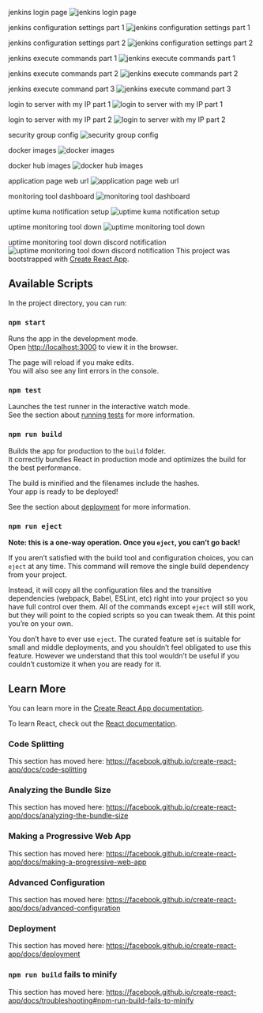 jenkins login page
![jenkins login page](https://github.com/sivanesan36/reactjs-demo/assets/129572904/8b7c9fa6-88c6-456a-8f40-9cc0b2870bc7)

jenkins configuration settings part 1
![jenkins configuration settings part 1](https://github.com/sivanesan36/reactjs-demo/assets/129572904/6ef9dd83-7297-4f5b-88e9-9a578da83eea)

jenkins configuration settings part 2
![jenkins configuration settings part 2](https://github.com/sivanesan36/reactjs-demo/assets/129572904/030ebef4-3ada-4465-8277-cae8df7a5a9e)

jenkins execute commands part 1
![jenkins execute commands part 1](https://github.com/sivanesan36/reactjs-demo/assets/129572904/4052aa09-4206-48b1-bc5b-1f0406afb70f)

jenkins execute commands part 2
![jenkins execute commands part 2](https://github.com/sivanesan36/reactjs-demo/assets/129572904/2b7a1a36-7541-4bc0-8c7f-0b57c3f51277)

jenkins execute command part 3
![jenkins execute command part 3](https://github.com/sivanesan36/reactjs-demo/assets/129572904/cb0d3a50-eb29-4e14-b14e-b86423c094ba)

login to server with my IP part 1
![login to server with my IP part 1](https://github.com/sivanesan36/reactjs-demo/assets/129572904/8a0e5ebc-e1bb-4085-b73b-13ebf4e3aa8d)

login to server with my IP part 2
![login to server with my IP part 2](https://github.com/sivanesan36/reactjs-demo/assets/129572904/4529a0bc-0c8d-4b2c-aa94-ec25421d4f60)

security group config
![security group config](https://github.com/sivanesan36/reactjs-demo/assets/129572904/336d61d9-f45e-4911-af57-25e9071f1926)

docker images
![docker images](https://github.com/sivanesan36/reactjs-demo/assets/129572904/c9055710-367d-4da2-b396-a4bac65aee70)

docker hub images
![docker hub images](https://github.com/sivanesan36/reactjs-demo/assets/129572904/a72b906d-5ba0-4298-a18a-e66c6037971f)

application page web url
![application page web url](https://github.com/sivanesan36/reactjs-demo/assets/129572904/6113edce-d49f-4976-a172-617fb7a4ab4f)

monitoring tool dashboard
![monitoring tool dashboard](https://github.com/sivanesan36/reactjs-demo/assets/129572904/4b7903c4-bf96-4b4d-946d-2b97666b2b45)

uptime kuma notification setup
![uptime kuma notification setup](https://github.com/sivanesan36/reactjs-demo/assets/129572904/939b347a-ea3a-4bb8-bfe0-b969122d8c6a)

uptime monitoring tool down
![uptime monitoring tool down](https://github.com/sivanesan36/reactjs-demo/assets/129572904/7c66c012-00de-4386-b6c6-0fd9d68186a8)

uptime monitoring tool down discord notification
![uptime monitoring tool down discord notification](https://github.com/sivanesan36/reactjs-demo/assets/129572904/18e220f1-eed3-46df-ab14-e2423b4a7505)
This project was bootstrapped with [Create React App](https://github.com/facebook/create-react-app).

## Available Scripts

In the project directory, you can run:

### `npm start`

Runs the app in the development mode.<br />
Open [http://localhost:3000](http://localhost:3000) to view it in the browser.

The page will reload if you make edits.<br />
You will also see any lint errors in the console.

### `npm test`

Launches the test runner in the interactive watch mode.<br />
See the section about [running tests](https://facebook.github.io/create-react-app/docs/running-tests) for more information.

### `npm run build`

Builds the app for production to the `build` folder.<br />
It correctly bundles React in production mode and optimizes the build for the best performance.

The build is minified and the filenames include the hashes.<br />
Your app is ready to be deployed!

See the section about [deployment](https://facebook.github.io/create-react-app/docs/deployment) for more information.

### `npm run eject`

**Note: this is a one-way operation. Once you `eject`, you can’t go back!**

If you aren’t satisfied with the build tool and configuration choices, you can `eject` at any time. This command will remove the single build dependency from your project.

Instead, it will copy all the configuration files and the transitive dependencies (webpack, Babel, ESLint, etc) right into your project so you have full control over them. All of the commands except `eject` will still work, but they will point to the copied scripts so you can tweak them. At this point you’re on your own.

You don’t have to ever use `eject`. The curated feature set is suitable for small and middle deployments, and you shouldn’t feel obligated to use this feature. However we understand that this tool wouldn’t be useful if you couldn’t customize it when you are ready for it.

## Learn More

You can learn more in the [Create React App documentation](https://facebook.github.io/create-react-app/docs/getting-started).

To learn React, check out the [React documentation](https://reactjs.org/).

### Code Splitting

This section has moved here: https://facebook.github.io/create-react-app/docs/code-splitting

### Analyzing the Bundle Size

This section has moved here: https://facebook.github.io/create-react-app/docs/analyzing-the-bundle-size

### Making a Progressive Web App

This section has moved here: https://facebook.github.io/create-react-app/docs/making-a-progressive-web-app

### Advanced Configuration

This section has moved here: https://facebook.github.io/create-react-app/docs/advanced-configuration

### Deployment

This section has moved here: https://facebook.github.io/create-react-app/docs/deployment

### `npm run build` fails to minify

This section has moved here: https://facebook.github.io/create-react-app/docs/troubleshooting#npm-run-build-fails-to-minify
